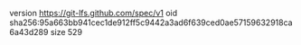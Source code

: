 version https://git-lfs.github.com/spec/v1
oid sha256:95a663bb941cec1de912ff5c9442a3ad6f639ced0ae57159632918ca6a43d289
size 529
